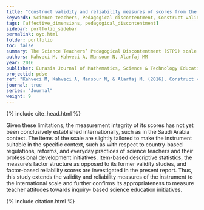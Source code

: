 ```yaml
---
title: "Construct validity and reliability measures of scores from the Science Teachers’ Pedagogical Discontentment (STPD) scale"
keywords: Science teachers, Pedagogical discontentment, Construct validity, Factor analysis, Cross-cultural validation
tags: [affective_dimensions, pedagogical_discontentment]
sidebar: portfolio_sidebar
permalink: oyc.html
folder: portfolio
toc: false
summary: The Science Teachers’ Pedagogical Discontentment (STPD) scale has formerly been developed in the United States and used since 2006. Based on the perceptions of selected teachers, the scale is deeply rooted in the cultural and national standards. 
authors: Kahveci M, Kahveci A, Mansour N, Alarfaj MM
year: 2016
publisher: Eurasia Journal of Mathematics, Science & Technology Education
projectid: pdse
ref: "Kahveci M, Kahveci A, Mansour N, & Alarfaj M. (2016). Construct validity and reliability measures of scores from the Science Teachers’ Pedagogical Discontentment (STPD) scale. <i>Eurasia Journal of Mathematics, Science & Technology Education, 12</i>(3), 549-558."
journal: true 
series: "Journal"
weight: 9
---
```


{% include cite_head.html %}

Given these limitations, the measurement integrity of its scores has not yet been conclusively established internationally, such as in the Saudi Arabia context. The items of the scale are slightly tailored to make the instrument suitable in the specific context, such as with respect to country-based regulations, reforms, and everyday practices of science teachers and their professional development initiatives. Item-based descriptive statistics, the measure’s factor structure as opposed to its former validity studies, and factor-based reliability scores are investigated in the present report. Thus, this study extends the validity and reliability measures of the instrument to the international scale and further confirms its appropriateness to measure teacher attitudes towards inquiry- based science education initiatives.

{% include citation.html %}